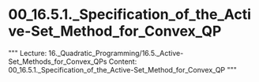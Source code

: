 # 00_16.5.1._Specification_of_the_Active-Set_Method_for_Convex_QP

"""
Lecture: 16._Quadratic_Programming/16.5._Active-Set_Methods_for_Convex_QPs
Content: 00_16.5.1._Specification_of_the_Active-Set_Method_for_Convex_QP
"""

